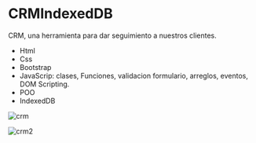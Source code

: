 # CRMIndexedDB

CRM, una herramienta para dar seguimiento a nuestros clientes.

* Html
* Css
* Bootstrap
* JavaScrip: clases, Funciones, validacion formulario, arreglos, eventos, DOM Scripting.
* POO
* IndexedDB

![crm](https://user-images.githubusercontent.com/84733911/164773810-a5894323-fe8a-4d18-a4cd-92f55fcefa76.png)


![crm2](https://user-images.githubusercontent.com/84733911/164773828-7ea937f3-4811-407c-9221-ad5c7db938f6.png)
